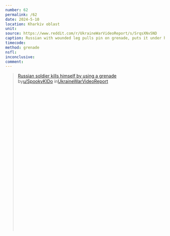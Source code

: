 ```yaml
---
number: 62
permalink: /62
date: 2024-5-10
location: Kharkiv oblast
unit:
source: https://www.reddit.com/r/UkraineWarVideoReport/s/SrqsXNvSND
caption: Russian with wounded leg pulls pin on grenade, puts it under his armour and hugs it until it explodes
timecode: 
method: grenade
nsfl: 
inconclusive: 
comment: 
---
```

<blockquote class="reddit-embed-bq" style="height:500px" data-embed-height="740"><a href="https://www.reddit.com/r/UkraineWarVideoReport/comments/1coumuh/russian_soldier_kills_himself_by_using_a_grenade/">Russian soldier kills himself by using a grenade </a><br> by<a href="https://www.reddit.com/user/SpookyKIDo/">u/SpookyKIDo</a> in<a href="https://www.reddit.com/r/UkraineWarVideoReport/">UkraineWarVideoReport</a></blockquote><script async="" src="https://embed.reddit.com/widgets.js" charset="UTF-8"></script>